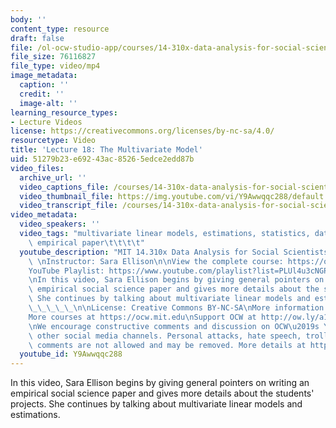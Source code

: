 ```yaml
---
body: ''
content_type: resource
draft: false
file: /ol-ocw-studio-app/courses/14-310x-data-analysis-for-social-scientists-spring-2023/14310x-lecture-18_360p_16_9.mp4
file_size: 76116827
file_type: video/mp4
image_metadata:
  caption: ''
  credit: ''
  image-alt: ''
learning_resource_types:
- Lecture Videos
license: https://creativecommons.org/licenses/by-nc-sa/4.0/
resourcetype: Video
title: 'Lecture 18: The Multivariate Model'
uid: 51279b23-e692-43ac-8526-5edce2edd87b
video_files:
  archive_url: ''
  video_captions_file: /courses/14-310x-data-analysis-for-social-scientists-spring-2023/1RvzT6-ZbcrzMrZ7SQO_y36jvRHVVvtOC_transcript.webvtt
  video_thumbnail_file: https://img.youtube.com/vi/Y9Awwqqc288/default.jpg
  video_transcript_file: /courses/14-310x-data-analysis-for-social-scientists-spring-2023/1RvzT6-ZbcrzMrZ7SQO_y36jvRHVVvtOC_transcript.pdf
video_metadata:
  video_speakers: ''
  video_tags: "multivariate linear models, estimations, statistics, data analysis,\
    \ empirical paper\t\t\t\t"
  youtube_description: "MIT 14.310x Data Analysis for Social Scientists, Spring 2023\
    \ \nInstructor: Sara Ellison\n\nView the complete course: https://ocw.mit.edu/courses/14-310x-data-analysis-for-social-scientists-spring-2023\n\
    YouTube Playlist: https://www.youtube.com/playlist?list=PLUl4u3cNGP61ATaGTFcSp7bhogloD2wHP\n\
    \nIn this video, Sara Ellison begins by giving general pointers on writing an\
    \ empirical social science paper and gives more details about the students' projects.\
    \ She continues by talking about multivariate linear models and estimations.\_\
    \_\_\_\_\_\n\nLicense: Creative Commons BY-NC-SA\nMore information at https://ocw.mit.edu/terms\n\
    More courses at https://ocw.mit.edu\nSupport OCW at http://ow.ly/a1If50zVRlQ\n\
    \nWe encourage constructive comments and discussion on OCW\u2019s YouTube and\
    \ other social media channels. Personal attacks, hate speech, trolling, and inappropriate\
    \ comments are not allowed and may be removed. More details at https://ocw.mit.edu/comments."
  youtube_id: Y9Awwqqc288
---
```

In this video, Sara Ellison begins by giving general pointers on writing an empirical social science paper and gives more details about the students' projects. She continues by talking about multivariate linear models and estimations.